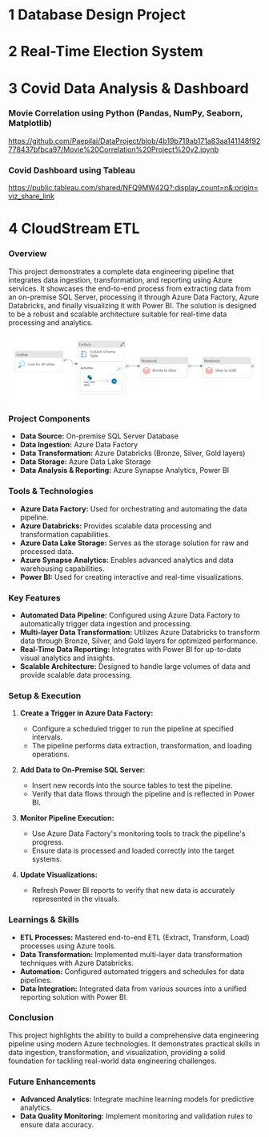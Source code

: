 # 1 Database Design Project

# 2 Real-Time Election System

# 3 Covid Data Analysis & Dashboard

### Movie Correlation using Python (Pandas, NumPy, Seaborn, Matplotlib)
https://github.com/Paepilai/DataProject/blob/4b19b719ab171a83aa141148f92778437bfbca97/Movie%20Correlation%20Project%20v2.ipynb

### Covid Dashboard using Tableau
https://public.tableau.com/shared/NFQ9MW42Q?:display_count=n&:origin=viz_share_link

# 4 CloudStream ETL

### Overview
This project demonstrates a complete data engineering pipeline that integrates data ingestion, transformation, and reporting using Azure services. It showcases the end-to-end process from extracting data from an on-premise SQL Server, processing it through Azure Data Factory, Azure Databricks, and finally visualizing it with Power BI. The solution is designed to be a robust and scalable architecture suitable for real-time data processing and analytics.

![copytable-pipeline](copytable-pipeline.png)

### Project Components
- **Data Source:** On-premise SQL Server Database
- **Data Ingestion:** Azure Data Factory
- **Data Transformation:** Azure Databricks (Bronze, Silver, Gold layers)
- **Data Storage:** Azure Data Lake Storage
- **Data Analysis & Reporting:** Azure Synapse Analytics, Power BI

### Tools & Technologies
- **Azure Data Factory:** Used for orchestrating and automating the data pipeline.
- **Azure Databricks:** Provides scalable data processing and transformation capabilities.
- **Azure Data Lake Storage:** Serves as the storage solution for raw and processed data.
- **Azure Synapse Analytics:** Enables advanced analytics and data warehousing capabilities.
- **Power BI:** Used for creating interactive and real-time visualizations.

### Key Features
- **Automated Data Pipeline:** Configured using Azure Data Factory to automatically trigger data ingestion and processing.
- **Multi-layer Data Transformation:** Utilizes Azure Databricks to transform data through Bronze, Silver, and Gold layers for optimized performance.
- **Real-Time Data Reporting:** Integrates with Power BI for up-to-date visual analytics and insights.
- **Scalable Architecture:** Designed to handle large volumes of data and provide scalable data processing.

### Setup & Execution
1. **Create a Trigger in Azure Data Factory:**
   - Configure a scheduled trigger to run the pipeline at specified intervals.
   - The pipeline performs data extraction, transformation, and loading operations.

2. **Add Data to On-Premise SQL Server:**
   - Insert new records into the source tables to test the pipeline.
   - Verify that data flows through the pipeline and is reflected in Power BI.

3. **Monitor Pipeline Execution:**
   - Use Azure Data Factory's monitoring tools to track the pipeline's progress.
   - Ensure data is processed and loaded correctly into the target systems.

4. **Update Visualizations:**
   - Refresh Power BI reports to verify that new data is accurately represented in the visuals.

### Learnings & Skills
- **ETL Processes:** Mastered end-to-end ETL (Extract, Transform, Load) processes using Azure tools.
- **Data Transformation:** Implemented multi-layer data transformation techniques with Azure Databricks.
- **Automation:** Configured automated triggers and schedules for data pipelines.
- **Data Integration:** Integrated data from various sources into a unified reporting solution with Power BI.

### Conclusion
This project highlights the ability to build a comprehensive data engineering pipeline using modern Azure technologies. It demonstrates practical skills in data ingestion, transformation, and visualization, providing a solid foundation for tackling real-world data engineering challenges.

### Future Enhancements
- **Advanced Analytics:** Integrate machine learning models for predictive analytics.
- **Data Quality Monitoring:** Implement monitoring and validation rules to ensure data accuracy.



